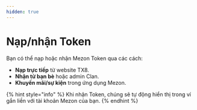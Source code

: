 ```yaml
---
hidden: true
---
```


# Nạp/nhận Token

Bạn có thể nạp hoặc nhận Mezon Token qua các cách:

* **Nạp trực tiếp** từ website TX8.
* **Nhận từ bạn bè** hoặc admin Clan.
* **Khuyến mãi/sự kiện** trong ứng dụng Mezon.

{% hint style="info" %}
Khi nhận Token, chúng sẽ tự động hiển thị trong ví gắn liền với tài khoản Mezon của bạn.
{% endhint %}
